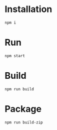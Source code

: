 # Installation
```
npm i
```

# Run
```
npm start
```

# Build
```
npm run build
```

# Package
```
npm run build-zip
```